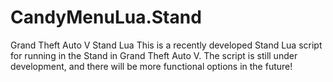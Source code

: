 # CandyMenuLua.Stand
Grand Theft Auto V Stand Lua
This is a recently developed Stand Lua script for running in the Stand in Grand Theft Auto V. The script is still under development, and there will be more functional options in the future!
